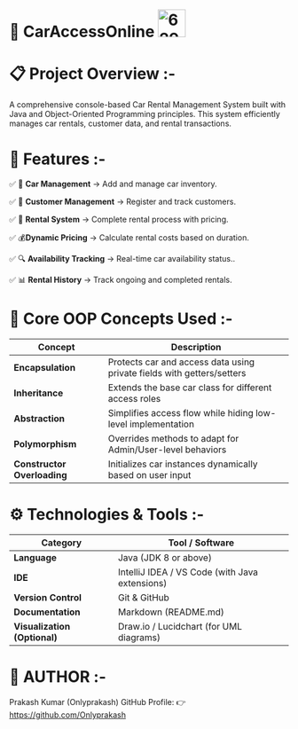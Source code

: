 # 🚗 CarAccessOnline <img width="50" height="50" alt="6296191" src="https://github.com/user-attachments/assets/aade5af3-fb10-43ee-a3e2-c975b14b3fb1" />

# 📋 Project Overview :-

A comprehensive console-based Car Rental Management System built with Java and Object-Oriented Programming principles. This system efficiently manages car rentals, customer data, and rental transactions.

# 🚀 Features :-

✅ 🏢 **Car Management** -> Add and manage car inventory.

✅ 👥 **Customer Management** -> Register and track customers.

✅ 📅 **Rental System** -> Complete rental process with pricing.

✅ 💰**Dynamic Pricing** -> Calculate rental costs based on duration.

✅ 🔍 **Availability Tracking** -> Real-time car availability status..

✅ 📊 **Rental History** -> Track ongoing and completed rentals.

# 🧠 Core OOP Concepts Used :-

| Concept | Description |
|----------|--------------|
| **Encapsulation** | Protects car and access data using private fields with getters/setters |
| **Inheritance** | Extends the base car class for different access roles |
| **Abstraction** | Simplifies access flow while hiding low-level implementation |
| **Polymorphism** | Overrides methods to adapt for Admin/User-level behaviors |
| **Constructor Overloading** | Initializes car instances dynamically based on user input |

# ⚙️ Technologies & Tools :-

| Category | Tool / Software |
|-----------|----------------|
| **Language** | Java (JDK 8 or above) |
| **IDE** | IntelliJ IDEA / VS Code (with Java extensions) |
| **Version Control** | Git & GitHub |
| **Documentation** | Markdown (README.md) |
| **Visualization (Optional)** | Draw.io / Lucidchart (for UML diagrams) |

# 👤 AUTHOR :-
Prakash Kumar (Onlyprakash)  GitHub Profile: 👉 https://github.com/Onlyprakash


